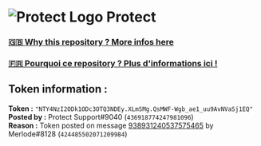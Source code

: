 # ![Protect Logo](https://i.imgur.com/5ovpCPg.png) Protect

### [🇬🇧 Why this repository ? More infos here](https://github.com/protect-github-bot/token-reset/blob/main/README.md)

### [🇫🇷 Pourquoi ce repository ? Plus d'informations ici !](https://github.com/protect-github-bot/token-reset/blob/main/FR_README.md)

## Token information :
**Token :** `"NTY4NzI2ODk1ODc3OTQ3NDEy.XLmSMg.QsMWF-Wgb_ae1_uu9AvNVaSj1EQ"`\
**Posted by :** Protect Support#9040 (`436918774247981096`)\
**Reason :** Token posted on message [938931240537575465](https://discord.com/channels/835179952500113459/835179953859461191/938931240537575465) by Merlode#8128 (`424485502071209984`)
